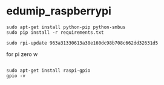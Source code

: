
# edumip_raspberrypi

```
sudo apt-get install python-pip python-smbus
sudo pip install -r requirements.txt 

sudo rpi-update 963a31330613a38e160dc98b708c662dd32631d5
```

for pi zero w
```

sudo apt-get install raspi-gpio
gpio -v

```
